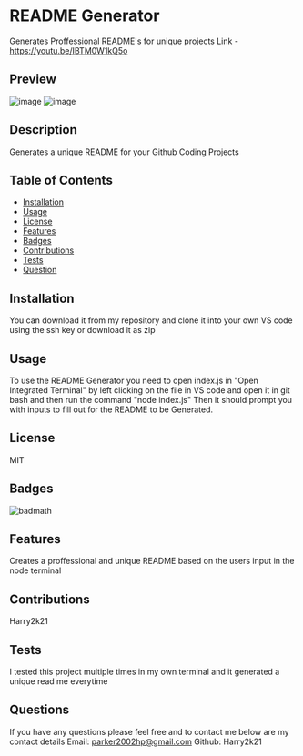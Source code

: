 
# README Generator

Generates Proffessional README's for unique projects
Link - https://youtu.be/IBTM0W1kQ5o
        
## Preview
        
![image](https://user-images.githubusercontent.com/88850029/236582387-2f8848a5-5bc3-4ffc-b963-6dda6488dad0.png)
![image](https://user-images.githubusercontent.com/88850029/236582502-69f9595d-2bef-4299-99a4-3c9bca49715c.png)
   

## Description 
        
Generates a unique README for your Github Coding Projects
        
## Table of Contents
        
        
* [Installation](#installation)
* [Usage](#usage)
* [License](#license)
* [Features](#Features)
* [Badges](#Badges)
* [Contributions](#Contributions)
* [Tests](#Tests)
* [Question](#Questions)
        
        
## Installation
        
You can download it from my repository and clone it into your own VS code using the ssh key or download it as zip
        
## Usage
        
To use the README Generator you need to open index.js in "Open Integrated Terminal" by left clicking on the file in VS code and open it in git bash and then run the command "node index.js" Then it should prompt you with inputs to fill out for the README to be Generated.
        
## License
        
MIT
        
## Badges
        
![badmath](https://img.shields.io/github/languages/top/Harry2k21/README-Generator?style=plastic)
        
## Features
        
Creates a proffessional and unique README based on the users input in the node terminal

## Contributions

Harry2k21

## Tests

I tested this project multiple times in my own terminal and it generated a unique read me everytime

## Questions

If you have any questions please feel free and to contact me below are my contact details
Email: parker2002hp@gmail.com
Github: Harry2k21
        
